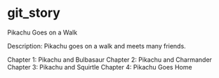 # git_story
Pikachu Goes on a Walk

Description: Pikachu goes on a walk and meets many friends.  

Chapter 1: Pikachu and Bulbasaur
Chapter 2: Pikachu and Charmander
Chapter 3: Pikachu and Squirtle
Chapter 4: Pikachu Goes Home
 